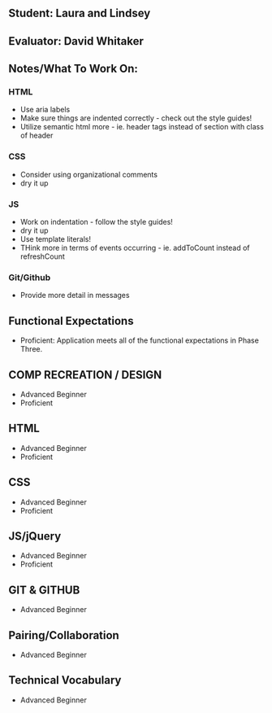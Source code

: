 ## Student: Laura and Lindsey
## Evaluator: David Whitaker
## Notes/What To Work On:

### HTML
* Use aria labels
* Make sure things are indented correctly - check out the style guides!
* Utilize semantic html more - ie. header tags instead of section with class of header

### CSS
* Consider using organizational comments
* dry it up

### JS
* Work on indentation - follow the style guides!
* dry it up
* Use template literals!
* THink more in terms of events occurring - ie. addToCount instead of refreshCount

### Git/Github
* Provide more detail in messages

## Functional Expectations

* Proficient: Application meets all of the functional expectations in Phase Three.

## COMP RECREATION / DESIGN

* Advanced Beginner  
* Proficient  

## HTML

* Advanced Beginner  
* Proficient  

## CSS

* Advanced Beginner  
* Proficient  

## JS/jQuery

* Advanced Beginner  
* Proficient  

## GIT & GITHUB

* Advanced Beginner  

## Pairing/Collaboration

* Advanced Beginner  

## Technical Vocabulary

* Advanced Beginner

